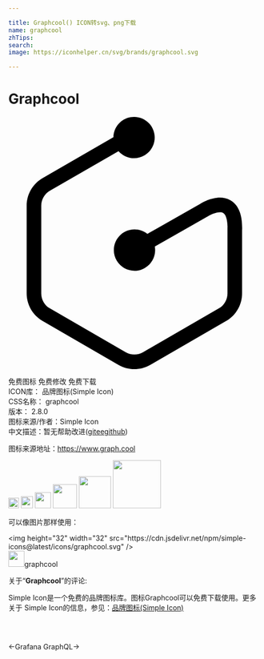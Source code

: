 ```yaml
---

title: Graphcool() ICON转svg、png下载
name: graphcool
zhTips: 
search: 
image: https://iconhelper.cn/svg/brands/graphcool.svg

---
```


# Graphcool  <small style="font-size: 60%;font-weight: 100"></small>

<div id="svg" class="svg-wrap">
<svg role="img" viewBox="0 0 24 24" xmlns="http://www.w3.org/2000/svg"><title>Graphcool icon</title><path d="M21.138 7.929c-1.167-.657-2.633.2-2.868.348l-5.037 2.857c-.744-.591-1.804-.566-2.519.06-.715.625-.881 1.671-.395 2.488s1.486 1.168 2.376.836 1.416-1.252 1.25-2.187l5.023-2.851.032-.019c.33-.209 1.096-.521 1.454-.319.258.146.405.633.417 1.35h-.006v6.301c-.001.588-.314 1.131-.823 1.426l-7.222 4.172c-.51.293-1.137.293-1.646 0l-7.222-4.172c-.509-.295-.822-.838-.823-1.426v-8.34c.001-.588.314-1.131.823-1.425l6.536-3.772c.621.713 1.664.882 2.479.4.815-.48 1.172-1.475.848-2.363-.324-.89-1.236-1.421-2.169-1.266-.934.156-1.623.955-1.641 1.901L3.262 5.823c-.942.542-1.522 1.544-1.524 2.63v8.338c.001 1.086.579 2.088 1.519 2.631l7.221 4.172c.94.541 2.097.541 3.037 0l7.222-4.172c.938-.543 1.517-1.545 1.519-2.629v-6.062h.005c.034-1.422-.347-2.363-1.123-2.802z"/></svg>
</div>
<detail full-name='graphcool'></detail>

<div class="detail-page">
<p>
<span><span class="badge-success badge">免费图标</span> <span class="badge-success badge">免费修改</span>  <span class="badge-success badge">免费下载</span> </span>
<br/>
<span>
ICON库：
<span class="badge-secondary badge">品牌图标(Simple Icon)</span> 
</span>
<br/>
<span>
CSS名称：
<span class="badge-secondary badge">graphcool</span> 
</span>

<br/>
<span>
版本：
<span class="badge-secondary badge">2.8.0</span> 
</span>
<br/>
<span>图标来源/作者：<span class="badge-light badge">Simple Icon</span></span> 
<br/>
<span class="zh-detail">中文描述：暂无<span class="help-link"><span>帮助改进</span>(<a href="https://gitee.com/liuwave/icon-helper/edit/master/json/brands/graphcool.json" target="_blank" rel="noopener noreferrer">gitee</a><a href="https://github.com/liuwave/icon-helper/edit/master/json/brands/graphcool.json" target="_blank" rel="noopener noreferrer">github</a></span>)</span><br/>
</p>
</div><div class="description description alert alert-light"><p>图标来源地址：<a href="https://www.graph.cool" target="_blank" rel="noopener noreferrer">https://www.graph.cool</a></p></div>
<div class="alert alert-dark">
<img height="21" width="21" src="https://cdn.jsdelivr.net/npm/simple-icons@latest/icons/graphcool.svg" />
<img height="24" width="24" src="https://cdn.jsdelivr.net/npm/simple-icons@latest/icons/graphcool.svg" />
<img height="32" width="32" src="https://cdn.jsdelivr.net/npm/simple-icons@latest/icons/graphcool.svg" />
<img height="48" width="48" src="https://cdn.jsdelivr.net/npm/simple-icons@latest/icons/graphcool.svg" />
<img height="64" width="64" src="https://cdn.jsdelivr.net/npm/simple-icons@latest/icons/graphcool.svg" />
<img height="96" width="96" src="https://cdn.jsdelivr.net/npm/simple-icons@latest/icons/graphcool.svg" />

</div>
<div>
  <p>可以像图片那样使用：    
  </p>
  <div class="alert alert-primary" style="font-size: 14px">
    &lt;img height="32" width="32" src="https://cdn.jsdelivr.net/npm/simple-icons@latest/icons/graphcool.svg" /&gt;
    <copy-btn content='<img height="32" width="32" src="https://cdn.jsdelivr.net/npm/simple-icons@latest/icons/graphcool.svg" />'></copy-btn>
  </div>
  <div class="alert alert-secondary">
    <img height="32" width="32" src="https://cdn.jsdelivr.net/npm/simple-icons@latest/icons/graphcool.svg" />graphcool
    <copy-btn content="graphcool" btn-title="复制图标名称"></copy-btn>
  </div>
</div>
<div class="icon-detail__container">
<p>关于“<b>Graphcool</b>”的评论:</p>
</div>
<Vssue title="关于“Graphcool”的评论" />
<div><p>Simple Icon是一个免费的品牌图标库。图标Graphcool可以免费下载使用。更多关于  Simple Icon的信息，参见：<a target="_blank" href="https://iconhelper.cn/brands.html">品牌图标(Simple Icon)</a>
</p></div>


<div style="padding:2rem 0 " class="page-nav"><p class="inner"><span class="prev">←<router-link to="/icon/grafana.html">Grafana</router-link></span> <span class="next"><router-link to="/icon/graphql.html">GraphQL</router-link>→</span></p></div>
